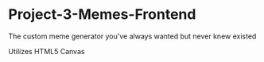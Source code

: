 # Project-3-Memes-Frontend
The custom meme generator you've always wanted but never knew existed

Utilizes HTML5 Canvas

